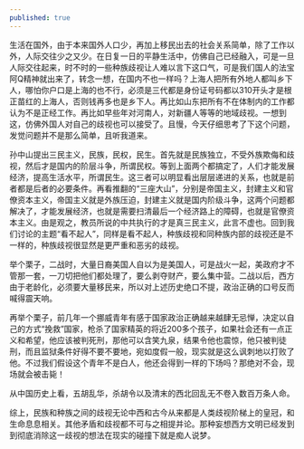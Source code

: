 ```yaml
---
published: true
---
```

生活在国外，由于本来国外人口少，再加上移民出去的社会关系简单，除了工作以外，人际交往少之又少。在日复一日的平静生活中，仿佛自己已经融入，可是一旦人际交往起来，时不时的一些种族歧视让人难以言下这口气，可是我们国人的法宝阿Q精神就出来了，转念一想，在国内不也一样吗？上海人把所有外地人都叫乡下人，哪怕你户口是上海的也不行，必须是三代都是身份证号码都以310开头才是根正苗红的上海人，否则钱再多也是乡下人。再比如山东把所有不在体制内的工作都认为不是正经工作。再比如早些年对河南人，对新疆人等等的地域歧视。一想到这，仿佛外国人对自己的歧视也可以接受了。且慢，今天仔细思考了下这个问题，发觉问题并不是那么简单，且听我道来。

孙中山提出三民主义，民族，民权，民生。首先就是民族独立，不受外族欺侮和歧视，然后才是国内的阶层斗争，所谓民权。等到上面两个都搞定了，人们才能发展经济，提高生活水平，所谓民生。这三者可以明显看出层层递进的关系，也就是前者都是后者的必要条件。再看推翻的“三座大山”，分别是帝国主义，封建主义和官僚资本主义，帝国主义就是外族压迫，封建主义就是国内阶级斗争，这两个问题都解决了，才能发展经济，也就是需要扫清最后一个经济路上的障碍，也就是官僚资本主义。由是观之，教员所说的中共执行的才是真三民主义，此言不虚也。回到我们讨论的主题“看不起人”，同样是看不起人，种族歧视和同种族内部的歧视还是不一样的，种族歧视很显然是更严重和恶劣的歧视。

举个栗子，二战时，大量日裔美国人自以为是美国人，可是战火一起，美政府才不管那一套，一刀切把他们都处理了，要么剥夺财产，要么集中营。二战以后，西方由于老龄化，必须要大量移民来，所以对上述历史绝口不提，政治正确的口号反而喊得震天响。

再举个栗子，前几年一个挪威青年有感于国家政治正确越来越肆无忌惮，决定以自己的方式“挽救”国家，枪杀了国家精英的将近200多个孩子，如果社会还有一点正义和希望，他应该被判死刑，那他可以含笑九泉，结果令他也震惊，他只被判徒刑，而且监狱条件好得不要不要地，宛如度假一般，现实就是这么讽刺地以打败了他。不过我们假设这个青年不是白人，他还会得到一样的下场吗？那绝对不会，现场就会被击毙！

从中国历史上看，五胡乱华，杀胡令以及清末的西北回乱无不卷入数百万条人命。

综上，民族和种族之间的歧视无论中西和古今从来都是人类歧视阶梯上的皇冠，和生命息息相关。其他矛盾和歧视都不可与之相提并论。那种妄想西方文明已经发到到彻底消除这一歧视的想法在现实的碰撞下就是痴人说梦。